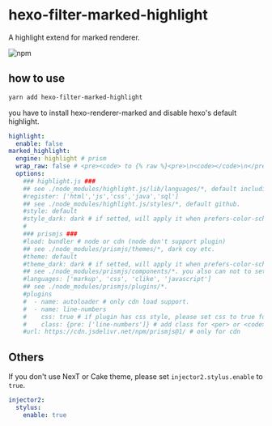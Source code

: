 # hexo-filter-marked-highlight

A highlight extend for marked renderer.

![npm](https://img.shields.io/npm/v/hexo-filter-marked-highlight.svg)

## how to use

```bash
yarn add hexo-filter-marked-highlight
```

you have to install hexo-renderer-marked and disable hexo's default highlight.

```yml
highlight:
  enable: false
marked_highlight:
  engine: highlight # prism
  wrap_raw: false # <pre><code> to {% raw %}<pre>\n<code></code>\n</pre>{% endraw %}
  options:
    ### highlight.js ###
    ## see ./node_modules/highlight.js/lib/languages/*, default including all languages.
    #register: ['html','js','css','java','sql']
    ## see ./node_modules/highlight.js/styles/*, default github.
    #style: default
    #style_dark: dark # if setted, will apply it when prefers-color-scheme is dark
    #
    ### prismjs ###
    #load: bundler # node or cdn (node don't support plugin)
    ## see ./node_modules/prismjs/themes/*, dark coy etc.
    #theme: default
    #theme_dark: dark # if setted, will apply it when prefers-color-scheme is dark (not support in cdn load)
    ## see ./node_modules/prismjs/components/*. you also can not to set it, if use autoloader plugin and cdn load.
    #languages: ['markup', 'css', 'clike', 'javascript']
    ## see ./node_modules/prismjs/plugins/*.
    #plugins
    #  - name: autoloader # only cdn load support.
    #  - name: line-numbers
    #    css: true # if plugin has css style, please set css to true for load it.
    #    class: {pre: ['line-numbers']} # add class for <per> or <code>
    #url: https://cdn.jsdelivr.net/npm/prismjs@1/ # only for cdn
```

## Others

If you don't use NexT or Cake theme, please set `injector2.stylus.enable` to `true`.

```yml
injector2:
  stylus:
    enable: true
```

